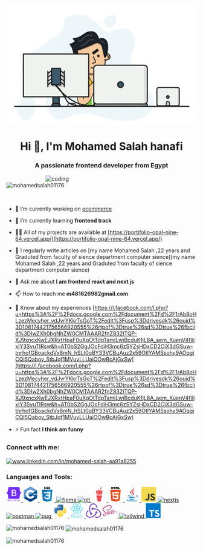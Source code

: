 <!-- [![MasterHead](https://raw.githubusercontent.com/rajpratyush/rajpratyush/master/me_1.gif)](https://rishavchanda.i) -->
 <div align="center">
    <img src="https://raw.githubusercontent.com/rajpratyush/rajpratyush/master/me_1.gif" alt="alt" align="center">
 </div>

<h1 align="center">Hi 👋, I'm Mohamed Salah hanafi</h1>
<h3 align="center">A passionate frontend developer from Egypt</h3>
<img align="right" width="400" alt='coding' src="https://cdn.dribbble.com/users/1162077/screenshots/3848914/programmer.gif"/>

<p align="left"> <img src="https://komarev.com/ghpvc/?username=mohamedsalah01176&label=Profile%20views&color=0e75b6&style=flat" alt="mohamedsalah01176" /> </p>

<p align="left"> <a href="https://twitter.com/" target="blank"><img src="https://img.shields.io/twitter/follow/?logo=twitter&style=for-the-badge" alt="" /></a> </p>

- 🔭 I’m currently working on [ecommerce](https://ecommerce-mu-smoky-40.vercel.app/)

- 🌱 I’m currently learning **frontend track**

- 👨‍💻 All of my projects are available at [https://portifolio-opal-nine-64.vercel.app/](https://portifolio-opal-nine-64.vercel.app/)

- 📝 I regularly write articles on [my name Mohamed Salah ,22 years and Graduted from faculty of sience department computer sience](my name Mohamed Salah ,22 years and Graduted from faculty of sience department computer sience)

- 💬 Ask me about **I am frontend react and next js**

- 📫 How to reach me **m481626982gmail.com**

- 📄 Know about my experiences [https://l.facebook.com/l.php?u=https%3A%2F%2Fdocs.google.com%2Fdocument%2Fd%2F1rAb8oHLzezMecyher_vdJvrYKkrTsGoT%2Fedit%3Fusp%3Ddrivesdk%26ouid%3D108174421756566920555%26rtpof%3Dtrue%26sd%3Dtrue%26fbclid%3DIwZXh0bgNhZW0CMTAAAR2fnZ832ITQP-XJ9xncxKwEJXRxtHpaF0uXgOtTdpTamjLwiBcduKfjL8A_aem_KuenV4fIljxIY3SvuTIRsw&h=AT0bS2GgJOcFdiH3mc6zSYZsHDxCD2CiX3dGSuw-tnrhofGBoackdVx8mN_hSLt0qBY33VCBuAuz2x59OtlYAMSsohy9AOqgiCQI5Qaboy_StbJqf1MVuvLLUaiOOwBcAjGxSw](https://l.facebook.com/l.php?u=https%3A%2F%2Fdocs.google.com%2Fdocument%2Fd%2F1rAb8oHLzezMecyher_vdJvrYKkrTsGoT%2Fedit%3Fusp%3Ddrivesdk%26ouid%3D108174421756566920555%26rtpof%3Dtrue%26sd%3Dtrue%26fbclid%3DIwZXh0bgNhZW0CMTAAAR2fnZ832ITQP-XJ9xncxKwEJXRxtHpaF0uXgOtTdpTamjLwiBcduKfjL8A_aem_KuenV4fIljxIY3SvuTIRsw&h=AT0bS2GgJOcFdiH3mc6zSYZsHDxCD2CiX3dGSuw-tnrhofGBoackdVx8mN_hSLt0qBY33VCBuAuz2x59OtlYAMSsohy9AOqgiCQI5Qaboy_StbJqf1MVuvLLUaiOOwBcAjGxSw)

- ⚡ Fun fact **I think am funny**

<h3 align="left">Connect with me:</h3>
<p align="left">
<a href="https://linkedin.com/in/www.linkedin.com/in/mohamed-salah-aa91a8255" target="blank"><img align="center" src="https://raw.githubusercontent.com/rahuldkjain/github-profile-readme-generator/master/src/images/icons/Social/linked-in-alt.svg" alt="www.linkedin.com/in/mohamed-salah-aa91a8255" height="30" width="40" /></a>
</p>

<h3 align="left">Languages and Tools:</h3>
<p align="left"> <a href="https://getbootstrap.com" target="_blank" rel="noreferrer"> <img src="https://raw.githubusercontent.com/devicons/devicon/master/icons/bootstrap/bootstrap-plain-wordmark.svg" alt="bootstrap" width="40" height="40"/> </a> <a href="https://www.w3schools.com/cpp/" target="_blank" rel="noreferrer"> <img src="https://raw.githubusercontent.com/devicons/devicon/master/icons/cplusplus/cplusplus-original.svg" alt="cplusplus" width="40" height="40"/> </a> <a href="https://www.w3schools.com/css/" target="_blank" rel="noreferrer"> <img src="https://raw.githubusercontent.com/devicons/devicon/master/icons/css3/css3-original-wordmark.svg" alt="css3" width="40" height="40"/> </a> <a href="https://www.figma.com/" target="_blank" rel="noreferrer"> <img src="https://www.vectorlogo.zone/logos/figma/figma-icon.svg" alt="figma" width="40" height="40"/> </a> <a href="https://git-scm.com/" target="_blank" rel="noreferrer"> <img src="https://www.vectorlogo.zone/logos/git-scm/git-scm-icon.svg" alt="git" width="40" height="40"/> </a> <a href="https://gulpjs.com" target="_blank" rel="noreferrer"> <img src="https://raw.githubusercontent.com/devicons/devicon/master/icons/gulp/gulp-plain.svg" alt="gulp" width="40" height="40"/> </a> <a href="https://www.w3.org/html/" target="_blank" rel="noreferrer"> <img src="https://raw.githubusercontent.com/devicons/devicon/master/icons/html5/html5-original-wordmark.svg" alt="html5" width="40" height="40"/> </a> <a href="https://www.java.com" target="_blank" rel="noreferrer"> <img src="https://raw.githubusercontent.com/devicons/devicon/master/icons/java/java-original.svg" alt="java" width="40" height="40"/> </a> <a href="https://developer.mozilla.org/en-US/docs/Web/JavaScript" target="_blank" rel="noreferrer"> <img src="https://raw.githubusercontent.com/devicons/devicon/master/icons/javascript/javascript-original.svg" alt="javascript" width="40" height="40"/> </a> <a href="https://nextjs.org/" target="_blank" rel="noreferrer"> <img src="https://cdn.worldvectorlogo.com/logos/nextjs-2.svg" alt="nextjs" width="40" height="40"/> </a> <a href="https://postman.com" target="_blank" rel="noreferrer"> <img src="https://www.vectorlogo.zone/logos/getpostman/getpostman-icon.svg" alt="postman" width="40" height="40"/> </a> <a href="https://pugjs.org" target="_blank" rel="noreferrer"> <img src="https://cdn.worldvectorlogo.com/logos/pug.svg" alt="pug" width="40" height="40"/> </a> <a href="https://www.python.org" target="_blank" rel="noreferrer"> <img src="https://raw.githubusercontent.com/devicons/devicon/master/icons/python/python-original.svg" alt="python" width="40" height="40"/> </a> <a href="https://reactjs.org/" target="_blank" rel="noreferrer"> <img src="https://raw.githubusercontent.com/devicons/devicon/master/icons/react/react-original-wordmark.svg" alt="react" width="40" height="40"/> </a> <a href="https://redux.js.org" target="_blank" rel="noreferrer"> <img src="https://raw.githubusercontent.com/devicons/devicon/master/icons/redux/redux-original.svg" alt="redux" width="40" height="40"/> </a> <a href="https://sass-lang.com" target="_blank" rel="noreferrer"> <img src="https://raw.githubusercontent.com/devicons/devicon/master/icons/sass/sass-original.svg" alt="sass" width="40" height="40"/> </a> <a href="https://tailwindcss.com/" target="_blank" rel="noreferrer"> <img src="https://www.vectorlogo.zone/logos/tailwindcss/tailwindcss-icon.svg" alt="tailwind" width="40" height="40"/> </a> <a href="https://www.typescriptlang.org/" target="_blank" rel="noreferrer"> <img src="https://raw.githubusercontent.com/devicons/devicon/master/icons/typescript/typescript-original.svg" alt="typescript" width="40" height="40"/> </a> </p>

<p><img align="left" src="https://github-readme-stats.vercel.app/api/top-langs?username=mohamedsalah01176&show_icons=true&locale=en&layout=compact" alt="mohamedsalah01176" /></p>

<p>&nbsp;<img align="center" src="https://github-readme-stats.vercel.app/api?username=mohamedsalah01176&show_icons=true&locale=en" alt="mohamedsalah01176" /></p>

<p><img align="center" src="https://github-readme-streak-stats.herokuapp.com/?user=mohamedsalah01176&" alt="mohamedsalah01176" /></p>
